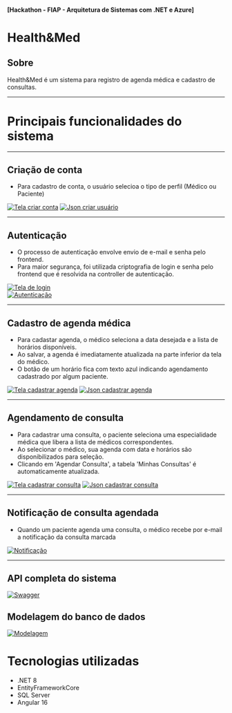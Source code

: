 #### [Hackathon - FIAP - Arquitetura de Sistemas com .NET e Azure]
# Health&Med

## Sobre
Health&Med é um sistema para registro de agenda médica e cadastro de consultas.

-----
# Principais funcionalidades do sistema

-----
## Criação de conta
* Para cadastro de conta, o usuário selecioa o tipo de perfil (Médico ou Paciente)

<a href="#">![Tela criar conta](HealthMed.Web/ClientApp/src/assets/img/tela_criar_conta.png "Tela criar conta")</a>
<a href="#">![Json criar usuário](HealthMed.Web/ClientApp/src/assets/img/json_criar_usuario.png "Json criar usuário")</a>

-----
## Autenticação
* O processo de autenticação envolve envio de e-mail e senha pelo frontend.
* Para maior segurança, foi utilizada criptografia de login e senha pelo frontend que é resolvida na controller de autenticação.
  
<a href="#">![Tela de login](HealthMed.Web/ClientApp/src/assets/img/tela_login.png "Tela de login")</a>  
<a href="#">![Autenticação](HealthMed.Web/ClientApp/src/assets/img/autenticacao_json.png "Autenticação")</a>

-----
## Cadastro de agenda médica
* Para cadastar agenda, o médico seleciona a data desejada e a lista de horários disponíveis.
* Ao salvar, a agenda é imediatamente atualizada na parte inferior da tela do médico.
* O botão de um horário fica com texto azul indicando agendamento cadastrado por algum paciente.
  
<a href="#">![Tela cadastrar agenda](HealthMed.Web/ClientApp/src/assets/img/cadastrar_agenda.png "Tela cadastrar agenda")</a>
<a href="#">![Json cadastrar agenda](HealthMed.Web/ClientApp/src/assets/img/json_criar_agenda.png "Json cadastrar agenda")</a>

-----
## Agendamento de consulta
* Para cadastrar uma consulta, o paciente seleciona uma especialidade médica que libera a lista de médicos correspondentes.
* Ao selecionar o médico, sua agenda com data e horários são disponibilizados para seleção. 
* Clicando em 'Agendar Consulta', a tabela 'Minhas Consultas' é automaticamente atualizada.

<a href="#">![Tela cadastrar consulta](HealthMed.Web/ClientApp/src/assets/img/tela_cadastrar_consulta.png "Tela cadastrar consulta")</a>
<a href="#">![Json cadastrar consulta](HealthMed.Web/ClientApp/src/assets/img/json_agendar_consulta.png "Json cadastrar consulta")</a>

-----

## Notificação de consulta agendada
* Quando um paciente agenda uma consulta, o médico recebe por e-mail a notificação da consulta marcada
  
<a href="#">![Notificação](HealthMed.Web/ClientApp/src/assets/img/notificacao.png "Notificação")</a>

-----
## API completa do sistema
<a href="#">![Swagger](HealthMed.Web/ClientApp/src/assets/img/swagger.png "Swagger")</a>


## Modelagem do banco de dados
<a href="#">![Modelagem](HealthMed.Web/ClientApp/src/assets/img/modelagem.png "Modelagem")</a>

# Tecnologias utilizadas
* .NET 8
* EntityFrameworkCore
* SQL Server
* Angular 16
